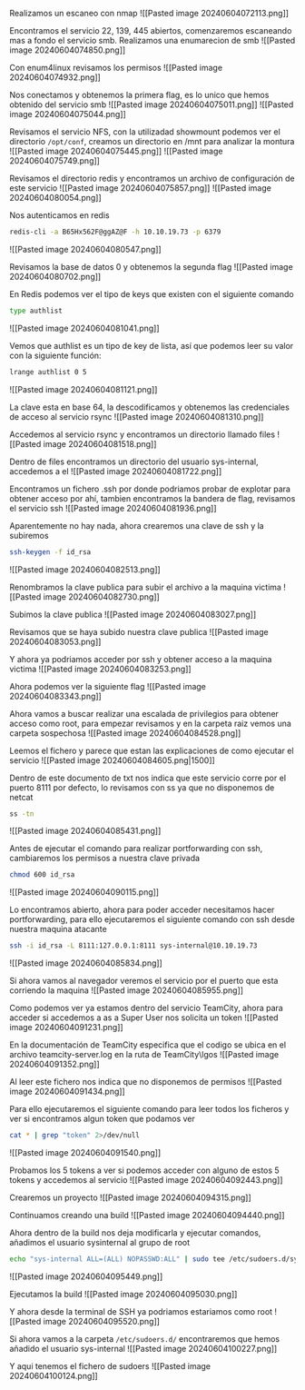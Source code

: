 Realizamos un escaneo con nmap
![[Pasted image 20240604072113.png]]

Encontramos el servicio 22, 139, 445 abiertos, comenzaremos escaneando mas a fondo el servicio smb. Realizamos una enumarecion de smb
![[Pasted image 20240604074850.png]]

Con enum4linux revisamos los permisos
![[Pasted image 20240604074932.png]]

Nos conectamos y obtenemos la primera flag, es lo unico que hemos obtenido del servicio smb
![[Pasted image 20240604075011.png]]
![[Pasted image 20240604075044.png]]

Revisamos el servicio NFS, con la utilizadad showmount podemos ver el directorio `/opt/conf`, creamos un directorio en /mnt para analizar la montura
![[Pasted image 20240604075445.png]]
![[Pasted image 20240604075749.png]]

Revisamos el directorio redis y encontramos un archivo de configuración de este servicio
![[Pasted image 20240604075857.png]]
![[Pasted image 20240604080054.png]]

Nos autenticamos en redis
```bash
redis-cli -a B65Hx562F@ggAZ@F -h 10.10.19.73 -p 6379
```
![[Pasted image 20240604080547.png]]

Revisamos la base de datos 0 y obtenemos la segunda flag
![[Pasted image 20240604080702.png]]

En Redis podemos ver el tipo de keys que existen con el siguiente comando
```Bash
type authlist
```
![[Pasted image 20240604081041.png]]

Vemos que authlist es un tipo de key de lista, así que podemos leer su valor con la siguiente función:
```Bash
lrange authlist 0 5
```
![[Pasted image 20240604081121.png]]

La clave esta en base 64, la descodificamos y obtenemos las credenciales de acceso al servicio rsync
![[Pasted image 20240604081310.png]]

Accedemos al servicio rsync y encontramos un directorio llamado files
![[Pasted image 20240604081518.png]]

Dentro de files encontramos un directorio del usuario sys-internal, accedemos a el
![[Pasted image 20240604081722.png]]

Encontramos un fichero .ssh por donde podriamos probar de explotar para obtener acceso por ahí, tambien encontramos la bandera de flag, revisamos el servicio ssh
![[Pasted image 20240604081936.png]]

Aparentemente no hay nada, ahora crearemos una clave de ssh y la subiremos
```Bash
ssh-keygen -f id_rsa
```
![[Pasted image 20240604082513.png]]

Renombramos la clave publica para subir el archivo a la maquina victima
![[Pasted image 20240604082730.png]]

Subimos la clave publica
![[Pasted image 20240604083027.png]]

Revisamos que se haya subido nuestra clave publica
![[Pasted image 20240604083053.png]]

Y ahora ya podriamos acceder por ssh y obtener acceso a la maquina victima
![[Pasted image 20240604083253.png]]

Ahora podemos ver la siguiente flag
![[Pasted image 20240604083343.png]]

Ahora vamos a buscar realizar una escalada de privilegios para obtener acceso como root, para empezar revisamos y en la carpeta raiz vemos una carpeta sospechosa
![[Pasted image 20240604084528.png]]

Leemos el fichero y parece que estan las explicaciones de como ejecutar el servicio
![[Pasted image 20240604084605.png|1500]]

Dentro de este documento de txt nos indica que este servicio corre por el puerto 8111 por defecto, lo revisamos con ss ya que no disponemos de netcat
```Bash
ss -tn
```
![[Pasted image 20240604085431.png]]

Antes de ejecutar el comando para realizar portforwarding con ssh, cambiaremos los permisos a nuestra clave privada
```Bash
chmod 600 id_rsa
```
![[Pasted image 20240604090115.png]]

Lo encontramos abierto, ahora para poder acceder necesitamos hacer portforwarding, para ello ejecutaremos el siguiente comando con ssh desde nuestra maquina atacante
```Bash
ssh -i id_rsa -L 8111:127.0.0.1:8111 sys-internal@10.10.19.73
```
![[Pasted image 20240604085834.png]]

Si ahora vamos al navegador veremos el servicio por el puerto que esta corriendo la maquina
![[Pasted image 20240604085955.png]]

Como podemos ver ya estamos dentro del servicio TeamCity, ahora para acceder si accedemos a as a Super User nos solicita un token
![[Pasted image 20240604091231.png]]

En la documentación de TeamCity especifica que el codigo se ubica en el archivo teamcity-server.log en la ruta de TeamCity\lgos
![[Pasted image 20240604091352.png]]

Al leer este fichero nos indica que no disponemos de permisos
![[Pasted image 20240604091434.png]]

Para ello ejecutaremos el siguiente comando para leer todos los ficheros y ver si encontramos algun token que podamos ver
```Bash
cat * | grep "token" 2>/dev/null
```
![[Pasted image 20240604091540.png]]

Probamos los 5 tokens a ver si podemos acceder con alguno de estos 5 tokens y accedemos al servicio
![[Pasted image 20240604092443.png]]

Crearemos un proyecto
![[Pasted image 20240604094315.png]]

Continuamos creando una build
![[Pasted image 20240604094440.png]]

Ahora dentro de la build nos deja modificarla y ejecutar comandos, añadimos el usuario sysinternal al grupo de root
```Bash
echo "sys-internal ALL=(ALL) NOPASSWD:ALL" | sudo tee /etc/sudoers.d/sys-internal
```
![[Pasted image 20240604095449.png]]

Ejecutamos la build
![[Pasted image 20240604095030.png]]

Y ahora desde la terminal de SSH ya podriamos estariamos como root
![[Pasted image 20240604095520.png]]

Si ahora vamos a la carpeta `/etc/sudoers.d/` encontraremos que hemos añadido el usuario sys-internal
![[Pasted image 20240604100227.png]]

Y aqui tenemos el fichero de sudoers
![[Pasted image 20240604100124.png]]